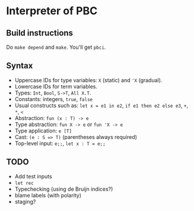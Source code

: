 # Interpreter of PBC

## Build instructions

Do `make depend` and `make`.  You'll get `pbci`.

## Syntax

* Uppercase IDs for type variables: `X` (static) and `'X` (gradual).
* Lowercase IDs for term variables.
* Types: `Int`, `Bool`, `S->T`, `All X.T`.
* Constants: integers, `true`, `false`
* Usual constructs such as: `let x = e1 in e2`, `if e1 then e2 else e3`, `+`, `*`, `<`
* Abstraction: `fun (x : T) -> e`
* Type abstraction: `fun X -> e` or `fun 'X -> e`
* Type application: `e [T]`
* Cast: `(e : S => T)` (parentheses always required)
* Top-level input: `e;;`, `let x : T = e;;`

## TODO

* Add test inputs
* `let rec`
* Typechecking (using de Bruijn indices?)
* blame labels (with polarity)
* staging?
